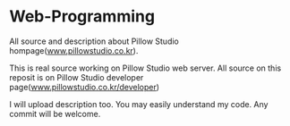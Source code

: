 # Web-Programming
All source and description about Pillow Studio hompage(www.pillowstudio.co.kr).

This is real source working on Pillow Studio web server. All source on this reposit is on Pillow Studio developer page(www.pillowstudio.co.kr/developer) 

I will upload description too. You may easily understand my code.
Any commit will be welcome.
